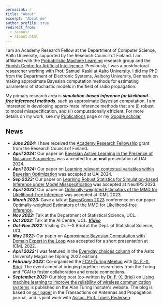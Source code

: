 ```yaml
---
permalink: /
title: "About"
excerpt: "About me"
author_profile: true
redirect_from: 
  - /about/
  - /about.html
---
```


I am an Academy Research Fellow at the Department of Computer Science, Aalto University, supported by the Research Council of Finland. I am affiliated with the [Probabilistic Machine Learning](https://research.cs.aalto.fi/pml/) research group and the [Finnish Centre for Artificial Intelligence](https://fcai.fi/). Previously, I was a postdoctoral researcher working with Prof. Samuel Kaski at Aalto University. I did my PhD from the Department of Electronic Systems, Aalborg University, Denmark on making approximate Bayesian computation methods for estimating parameters of stochastic models in the field of radio propagation. 

My primary research area is ***simulation-based inference (or likelihood-free inference) methods***, such as approximate Bayesian computation. I am interested in developing approximate inference methods that are (i) robust to model misspecification, and (ii) computationally efficient. For more details on my work, see my [Publications](https://bharti-ayush.github.io/publications/) page or my [Google scholar](https://scholar.google.com/citations?view_op=list_works&hl=en&hl=en&user=6_7vkiUAAAAJ&sortby=pubdate)

## News
* ***June 2024:*** I have received the [Academy Research Fellowship](https://research.fi/en/results/funding/81492) grant from the Research Council of Finland. 
* ***April 2024:*** Our paper on [Bayesian Active Learning in the Presence of Nuisance Parameters](https://arxiv.org/abs/2310.14968) was accepted for an **oral** presentation at UAI 2024.
* ***April 2024:*** Our paper on [Learning relevant contextual variables within Bayesian Optimization](https://arxiv.org/abs/2305.14120) was accepted at UAI 2024.
* ***Sep 2023:*** Our paper on [Learning Robust Statistics for Simulation-based Inference under Model Misspecification](https://arxiv.org/abs/2305.15871) was accepted at NeurIPS 2023.
* ***April 2023:*** Our paper on [Optimally-weighted Estimators of the MMD for Likelihood-free Inference](https://arxiv.org/abs/2301.11674) was accepted at ICML 2023. 
* ***March 2023:*** Gave a talk at [BayesComp 2023](https://bayescomp2023.com/) conference on our paper [Optimally-weighted Estimators of the MMD for Likelihood-free Inference](https://arxiv.org/abs/2301.11674).
* ***Nov 2022:*** Talk at the Department of Statistical Science, UCL.
* ***Oct 2022:*** Talk at the AI Centre, UCL. [***Video***](https://www.youtube.com/watch?v=Gx18PH0kiY8&t=2s&ab_channel=UCLCentreforArtificialIntelligence)
* ***Oct-Nov 2022:*** Visiting Dr. F-X Briol at the Dept. of Statistical Science, UCL.
* ***May 2022:*** Our paper on [Approximate Bayesian Computation with Domain Expert in the Loop](https://arxiv.org/abs/2201.12090) was accepted for a short presentation at ICML 2022. 
* ***April 2022:*** I was featured in the [Everyday choices column](https://www.aalto.fi/en/news/everyday-choices-ayush-bharti-can-ai-fix-a-dropped-wi-fi-connection) of the Aalto University Magazine (Spring 2022 edition).
* ***February 2022:*** Co-organised the [FCAI-Turing Meetup](https://fcai.fi/calendar/2022/2/23/turing-fcai-meetup) with [Dr. F.-X. Briol](https://fxbriol.github.io/). The event aimed at bringing together researchers from the Turing and FCAI to foster collaboration and create connections.
* ***September 2021:*** Our blog post (co-written by [Dr. F.-X. Briol](https://fxbriol.github.io/)) on [Using machine learning to improve the reliability of wireless communication systems](https://www.turing.ac.uk/blog/using-machine-learning-improve-reliability-wireless-communication-systems) is published on the Alan Turing Insitute's website. The blog is based on [our paper](https://ieeexplore.ieee.org/document/9445690) in the Transactions on Antennas and Propagation journal, and is joint work with [Assoc. Prof. Troels Pedersen](https://vbn.aau.dk/en/persons/106895).



